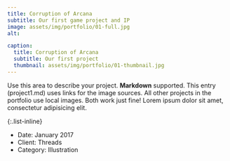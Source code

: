 ```yaml
---
title: Corruption of Arcana
subtitle: Our first game project and IP
image: assets/img/portfolio/01-full.jpg
alt: 

caption:
  title: Corruption of Arcana
  subtitle: Our first project
  thumbnail: assets/img/portfolio/01-thumbnail.jpg
---
```

Use this area to describe your project. **Markdown** supported. This entry (project1.md) uses links for the image sources. All other projects in the portfolio use local images. Both work just fine! Lorem ipsum dolor sit amet, consectetur adipisicing elit. 

{:.list-inline}
- Date: January 2017
- Client: Threads
- Category: Illustration

